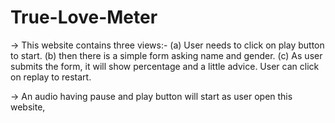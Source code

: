 # True-Love-Meter
-> This website contains three views:- 
  (a) User needs to click on play button to start.
  (b) then there is a simple form asking name and gender.
  (c) As user submits the form, it will show percentage and a little advice. User can click on replay to restart.
  
-> An audio having pause and play button will start as user open this website,  
